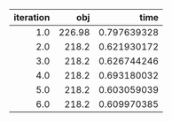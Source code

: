 | iteration |      obj |          time |
| ---------:| --------:| -------------:|
|     $1.0$ | $226.98$ | $0.797639328$ |
|     $2.0$ |  $218.2$ | $0.621930172$ |
|     $3.0$ |  $218.2$ | $0.626744246$ |
|     $4.0$ |  $218.2$ | $0.693180032$ |
|     $5.0$ |  $218.2$ | $0.603059039$ |
|     $6.0$ |  $218.2$ | $0.609970385$ |

